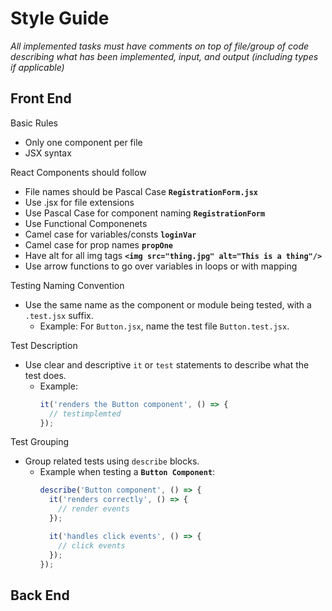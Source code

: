 # Style Guide

*All implemented tasks must have comments on top of file/group of code describing what has been implemented, input, and output (including types if applicable)*

## Front End
  
Basic Rules
- Only one component per file 
- JSX syntax  

React Components should follow 
- File names should be Pascal Case **`RegistrationForm.jsx`**
- Use .jsx for file extensions
- Use Pascal Case for component naming **`RegistrationForm`**
- Use Functional Componenets 
- Camel case for variables/consts **`loginVar`**
- Camel case for prop names **`propOne`**
- Have alt for all img tags **`<img src="thing.jpg" alt="This is a thing"/>`**
- Use arrow functions to go over variables in loops or with mapping

Testing Naming Convention
- Use the same name as the component or module being tested, with a `.test.jsx` suffix.
  - Example: For `Button.jsx`, name the test file `Button.test.jsx`.

Test Description
- Use clear and descriptive `it` or `test` statements to describe what the test does.
  - Example:
    ```javascript
    it('renders the Button component', () => {
      // testimplemted 
    });
    ```

Test Grouping
- Group related tests using `describe` blocks.
  - Example when testing a **`Button Component`**:
    ```javascript
    describe('Button component', () => {
      it('renders correctly', () => {
        // render events 
      });

      it('handles click events', () => {
        // click events
      });
    });
    ```

## Back End
